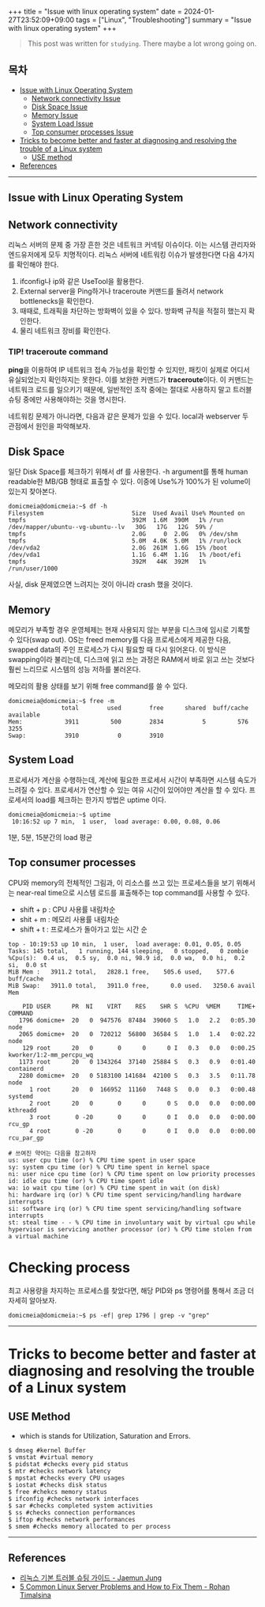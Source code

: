 +++
title = "Issue with linux operating system"
date = 2024-01-27T23:52:09+09:00
tags = ["Linux", "Troubleshooting"]
summary = "Issue with linux operating system"
+++
> This post was written for `studying`. There maybe a lot wrong going on.

## 목차
* [Issue with Linux Operating System](#issue-with-linux-operating-system)
  + [Network connectivity Issue](#network-connectivity)
  + [Disk Space Issue](#disk-space)
  + [Memory Issue](#memory)
  + [System Load Issue](#system-load)
  + [Top consumer processes Issue](#top-consumer-processes)
* [Tricks to become better and faster at diagnosing and resolving the trouble of a Linux system](#tricks-to-become-better-and-faster-at-diagnosing-and-resolving-the-trouble-of-a-linux-system)
  + [USE method](#use-method)
* [References](#references)

---

## Issue with Linux Operating System

## Network connectivity
리눅스 서버의 문제 중 가장 흔한 것은 네트워크 커넥팅 이슈이다. 이는 시스템 관리자와 엔드유저에게 모두 치명적이다.
리눅스 서버에 네트워킹 이슈가 발생한다면 다음 4가지를 확인해야 한다.

1. ifconfig나 ip와 같은 UseTool을 활용한다.
2. External server을 Ping하거나 traceroute 커맨드를 돌려서 network bottlenecks을 확인한다.
3. 때때로, 트래픽을 차단하는 방화벽이 있을 수 있다. 방화벽 규칙을 적절히 했는지 확인한다.
4. 물리 네트워크 장비를 확인한다.

### TIP! traceroute command
**ping**을 이용하여 IP 네트워크 접속 가능성을 확인할 수 있지만, 패킷이 실제로 어디서 유실되었는지 확인하지는 못한다. 이를 보완한 커맨드가 **traceroute**이다. 이 커맨드는 네트워크 로드를 일으키기 때문에, 일반적인 조작 중에는 절대로 사용하지 말고 트러블슈팅 중에만 사용해야하는 것을 명시한다. 

네트워킹 문제가 아니라면, 다음과 같은 문제가 있을 수 있다.
local과 webserver 두 관점에서 원인을 파악해보자.

## Disk Space
일단 Disk Space를 체크하기 위해서 df 를 사용한다. -h argument를 통해 human readable한 MB/GB 형태로 표출할 수 있다. 이중에 Use%가 100%가 된 volume이 있는지 찾아본다.
```shell
domicmeia@domicmeia:~$ df -h
Filesystem                         Size  Used Avail Use% Mounted on
tmpfs                              392M  1.6M  390M   1% /run
/dev/mapper/ubuntu--vg-ubuntu--lv   30G   17G   12G  59% /
tmpfs                              2.0G     0  2.0G   0% /dev/shm
tmpfs                              5.0M  4.0K  5.0M   1% /run/lock
/dev/vda2                          2.0G  261M  1.6G  15% /boot
/dev/vda1                          1.1G  6.4M  1.1G   1% /boot/efi
tmpfs                              392M   44K  392M   1% /run/user/1000
```

사실, disk 문제였으면 느려지는 것이 아니라 crash 했을 것이다.

## Memory
메모리가 부족할 경우 운영체제는 현재 사용되지 않는 부분을 디스크에 임시로 기록할 수 있다(swap out). OS는 freed memory를 다음 프로세스에게 제공한 다음, swapped data의 주인 프로세스가 다시 필요할 때 다시 읽어온다. 이 방식은 swapping이라 불리는데, 디스크에 읽고 쓰는 과정은 RAM에서 바로 읽고 쓰는 것보다 훨씬 느리므로 시스템의 성능 저하를 불러온다.

메모리의 활용 상태를 보기 위해 free command를 쓸 수 있다.

```shell
domicmeia@domicmeia:~$ free -m
               total        used        free      shared  buff/cache   available
Mem:            3911         500        2834           5         576        3255
Swap:           3910           0        3910
```

## System Load
프로세서가 계산을 수행하는데, 계산에 필요한 프로세서 시간이 부족하면 시스템 속도가 느려질 수 있다. 프로세서가 연산할 수 있는 여유 시간이 있어야만 계산을 할 수 있다. 프로세서의 load를 체크하는 한가지 방법은 uptime 이다.

```shell
domicmeia@domicmeia:~$ uptime
 10:16:52 up 7 min,  1 user,  load average: 0.00, 0.08, 0.06
```
1분, 5분, 15분간의 load 평균 

## Top consumer processes
CPU와 memory의 전체적인 그림과, 이 리소스를 쓰고 있는 프로세스들을 보기 위해서는 near-real time으로 시스템 로드를 표출해주는 top command를 사용할 수 있다.

- shift + p : CPU 사용률 내림차순
- shit + m : 메모리 사용률 내림차순
- shift + t : 프로세스가 돌아가고 있는 시간 순

```shell
top - 10:19:53 up 10 min,  1 user,  load average: 0.01, 0.05, 0.05
Tasks: 145 total,   1 running, 144 sleeping,   0 stopped,   0 zombie
%Cpu(s):  0.4 us,  0.5 sy,  0.0 ni, 98.9 id,  0.0 wa,  0.0 hi,  0.2 si,  0.0 st
MiB Mem :   3911.2 total,   2828.1 free,    505.6 used,    577.6 buff/cache
MiB Swap:   3911.0 total,   3911.0 free,      0.0 used.   3250.6 avail Mem 

    PID USER      PR  NI    VIRT    RES    SHR S  %CPU  %MEM     TIME+ COMMAND                                 
   1796 domicme+  20   0  947576  87484  39060 S   1.0   2.2   0:05.30 node                                    
   2065 domicme+  20   0  720212  56800  36584 S   1.0   1.4   0:02.22 node                                    
    129 root      20   0       0      0      0 I   0.3   0.0   0:00.25 kworker/1:2-mm_percpu_wq                
   1173 root      20   0 1343264  37140  25884 S   0.3   0.9   0:01.40 containerd                              
   2280 domicme+  20   0 5183100 141684  42100 S   0.3   3.5   0:11.78 node                                    
      1 root      20   0  166952  11160   7448 S   0.0   0.3   0:00.48 systemd                                 
      2 root      20   0       0      0      0 S   0.0   0.0   0:00.00 kthreadd                                
      3 root       0 -20       0      0      0 I   0.0   0.0   0:00.00 rcu_gp                                  
      4 root       0 -20       0      0      0 I   0.0   0.0   0:00.00 rcu_par_gp

# 쓰여진 약어는 다음을 참고하자
us: user cpu time (or) % CPU time spent in user space
sy: system cpu time (or) % CPU time spent in kernel space
ni: user nice cpu time (or) % CPU time spent on low priority processes
id: idle cpu time (or) % CPU time spent idle
wa: io wait cpu time (or) % CPU time spent in wait (on disk)
hi: hardware irq (or) % CPU time spent servicing/handling hardware interrupts
si: software irq (or) % CPU time spent servicing/handling software interrupts
st: steal time - - % CPU time in involuntary wait by virtual cpu while hypervisor is servicing another processor (or) % CPU time stolen from a virtual machine
```

# Checking process
최고 사용량을 차지하는 프로세스를 찾았다면, 해당 PID와 ps 명령어를 통해서 조금 더 자세히 알아보자.

```shell
domicmeia@domicmeia:~$ ps -ef| grep 1796 | grep -v "grep"
```

---

# Tricks to become better and faster at diagnosing and resolving the trouble of a Linux system

## USE Method
- which is stands for Utilization, Saturation and Errors.

```shell
$ dmseg #kernel Buffer
$ vmstat #virtual memory
$ pidstat #checks every pid status
$ mtr #checks network latency
$ mpstat #checks every CPU usages
$ iostat #checks disk status
$ free #chekcs memory status
$ ifconfig #checks network interfaces
$ sar #checks completed system activities
$ ss #checks connection performances
$ iftop #checks network performances
$ smem #checks memory allocated to per process 
```

---

## References

- [리눅스 기본 트러블 슈팅 가이드 - Jaemun Jung][blog]
- [5 Common Linux Server Problems and How to Fix Them - Rohan Timalsina][tuxcare]

[blog]:https://jaemunbro.medium.com/linux-%EB%AC%B8%EC%A0%9C%ED%95%B4%EA%B2%B0-%EA%B0%80%EC%9D%B4%EB%93%9C-for-beginners-8e1867bf834f
[tuxcare]:https://tuxcare.com/blog/5-common-linux-server-problems-and-how-to-fix-them/